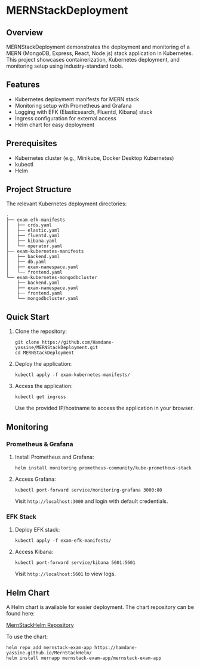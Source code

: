 # MERNStackDeployment

## Overview

MERNStackDeployment demonstrates the deployment and monitoring of a MERN (MongoDB, Express, React, Node.js) stack application in Kubernetes. This project showcases containerization, Kubernetes deployment, and monitoring setup using industry-standard tools.

## Features

- Kubernetes deployment manifests for MERN stack
- Monitoring setup with Prometheus and Grafana
- Logging with EFK (Elasticsearch, Fluentd, Kibana) stack
- Ingress configuration for external access
- Helm chart for easy deployment

## Prerequisites

- Kubernetes cluster (e.g., Minikube, Docker Desktop Kubernetes)
- kubectl
- Helm

## Project Structure

The relevant Kubernetes deployment directories:

```
.
├── exam-efk-manifests
│   ├── crds.yaml
│   ├── elastic.yaml
│   ├── fluentd.yaml
│   ├── kibana.yaml
│   └── operator.yaml
├── exam-kubernetes-manifests
│   ├── backend.yaml
│   ├── db.yaml
│   ├── exam-namespace.yaml
│   └── frontend.yaml
└── exam-kubernetes-mongodbcluster
    ├── backend.yaml
    ├── exam-namespace.yaml
    ├── frontend.yaml
    └── mongodbcluster.yaml
```

## Quick Start

1. Clone the repository:
   ```
   git clone https://github.com/Hamdane-yassine/MERNStackDeployment.git
   cd MERNStackDeployment
   ```

2. Deploy the application:
   ```
   kubectl apply -f exam-kubernetes-manifests/
   ```

3. Access the application:
   ```
   kubectl get ingress
   ```
   Use the provided IP/hostname to access the application in your browser.

## Monitoring

### Prometheus & Grafana

1. Install Prometheus and Grafana:
   ```
   helm install monitoring prometheus-community/kube-prometheus-stack
   ```

2. Access Grafana:
   ```
   kubectl port-forward service/monitoring-grafana 3000:80
   ```
   Visit `http://localhost:3000` and login with default credentials.

### EFK Stack

1. Deploy EFK stack:
   ```
   kubectl apply -f exam-efk-manifests/
   ```

2. Access Kibana:
   ```
   kubectl port-forward service/kibana 5601:5601
   ```
   Visit `http://localhost:5601` to view logs.

## Helm Chart

A Helm chart is available for easier deployment. The chart repository can be found here:

[MernStackHelm Repository](https://github.com/Hamdane-yassine/MernStackHelm)

To use the chart:

```
helm repo add mernstack-exam-app https://hamdane-yassine.github.io/MernStackHelm/
helm install mernapp mernstack-exam-app/mernstack-exam-app
```


